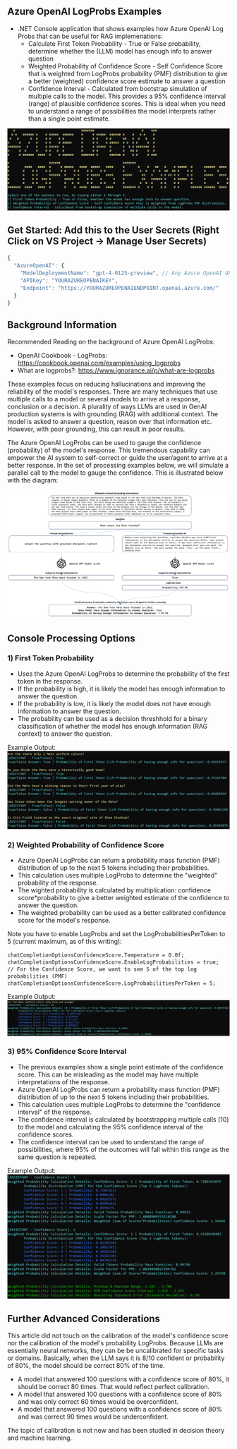 ## Azure OpenAI LogProbs Examples  
   * .NET Console application that shows examples how Azure OpenAI Log Probs that can be useful for RAG implemenations:
     * Calculate First Token Probability - True or False probability, determine whether the (LLM) model has enough info to answer question  
     * Weighted Probability of Confidence Score - Self Confidence Score that is weighted from LogProbs probability (PMF) distribution to give a better (weighted) confidence score estimate to answer a question
     * Confidence Interval - Calculated from bootstrap simulation of multiple calls to the model. This provides a 95% confidence interval (range) of plausible confidence scores. This is ideal when you need to understand a range of possibilities the model interprets rather than a single point estimate.

![Azure Log Probs](https://raw.githubusercontent.com/bartczernicki/AzureOpenAILogProbs/master/Images/AzureLogProbsConsoleApp.png)

## Get Started: Add this to the User Secrets (Right Click on VS Project -> Manage User Secrets)
```javascript
{
  "AzureOpenAI": {
    "ModelDeploymentName": "gpt-4-0125-preview", // Any Azure OpenAI GPT-4 model should perform well
    "APIKey": "YOURAZUREOPENAIKEY",
    "Endpoint": "https://YOURAZUREOPENAIENDPOINT.openai.azure.com/"
  }
}
```
## Background Information  

Recommended Reading on the background of Azure OpenAI LogProbs:  
   * OpenAI Cookbook - LogProbs: https://cookbook.openai.com/examples/using_logprobs  
   * What are logprobs?: https://www.ignorance.ai/p/what-are-logprobs  

These examples focus on reducing hallucinations and improving the reliability of the model's responses.
There are many techniques that use multiple calls to a model or several models to arrive at a response, conclusion or a decision.
A plurality of ways LLMs are used in GenAI production systems is with grounding (RAG) with additional context.
The model is asked to answer a question, reason over that information etc. However, with poor grounding, this can result in poor results.  

The Azure OpenAI LogProbs can be used to gauge the confidence (probability) of the model's response.
This tremendous capability can empower the AI system to self-correct or guide the user/agent to arrive at a better response.
In the set of processing examples below, we will simulate a parallel call to the model to gauge the confidence.
This is illustrated below with the diagram:  

![Azure LogProbs Workflow](https://raw.githubusercontent.com/bartczernicki/AzureOpenAILogProbs/master/Images/AzureLogProbs-LogProbsWorkflow.png)  


## Console Processing Options  

### 1) First Token Probability  
   * Uses the Azure OpenAI LogProbs to determine the probability of the first token in the response.
   * If the probability is high, it is likely the model has enough information to answer the question.  
   * If the probability is low, it is likely the model does not have enough information to answer the question.  
   * The probability can be used as a decision threshhold for a binary classification of whether the model has enough information (RAG context) to answer the question.     

Example Output:
![Azure Log Probs](https://raw.githubusercontent.com/bartczernicki/AzureOpenAILogProbs/master/Images/ProcessOption-FirstTokenProbability.png)  

### 2) Weighted Probability of Confidence Score  
   * Azure OpenAI LogProbs can return a probability mass function (PMF) distribution of up to the next 5 tokens including their probabilities.  
   * This calculation uses multiple LogProbs to determine the "weighted" probability of the response.  
   * The wighted probability is calculated by multiplication: confidence score*probability to give a better weighted estimate of the confidence to answer the question.  
   * The weighted probability can be used as a better calibrated confidence score for the model's response.  

Note you have to enable LogProbs and set the LogProbabilitiesPerToken to 5 (current maximum, as of this writing):  
```chsarp
chatCompletionOptionsConfidenceScore.Temperature = 0.0f;
chatCompletionOptionsConfidenceScore.EnableLogProbabilities = true;
// For the Confidence Score, we want to see 5 of the top log probabilities (PMF)
chatCompletionOptionsConfidenceScore.LogProbabilitiesPerToken = 5;
```  

Example Output:  
![Azure Log Probs](https://raw.githubusercontent.com/bartczernicki/AzureOpenAILogProbs/master/Images/ProcessOption-ConfidenceScoreWeightedProbability.png)  


### 3) 95% Confidence Score Interval  
   * The previous examples show a single point estimate of the confidence score. This can be misleading as the model may have multiple interpretations of the response.  
   * Azure OpenAI LogProbs can return a probability mass function (PMF) distribution of up to the next 5 tokens including their probabilities.  
   * This calculation uses multiple LogProbs to determine the "confidence interval" of the response.  
   * The confidence interval is calculated by bootstrapping multiple calls (10) to the model and calculating the 95% confidence interval of the confidence scores.  
   * The confidence interval can be used to understand the range of possibilities, where 95% of the outcomes will fall within this range as the same question is repeated.  

Example Output:  
![Azure Log Probs](https://raw.githubusercontent.com/bartczernicki/AzureOpenAILogProbs/master/Images/ProcessOption-ConfidenceScoreInterval.png)  

## Further Advanced Considerations  
This article did not touch on the calibration of the model's confidence score nor the calibration of the model's probability LogProbs.
Because LLMs are essentially neural networks, they can be be uncalibrated for specific tasks or domains.
Basically, when the LLM says it is 8/10 confident or probability of 80%, the model should be correct 80% of the time.  

  * A model that answered 100 questions with a confidence score of 80%, it should be correct 80 times. That would reflect perfect calibration.  
  * A model that answered 100 questions with a confidence score of 80% and was only correct 60 times would be overconfident.  
  * A model that answered 100 questions with a confidence score of 80% and was correct 90 times would be underconfident.  

  The topic of calibration is not new and has been studied in decision theory and machine learning.